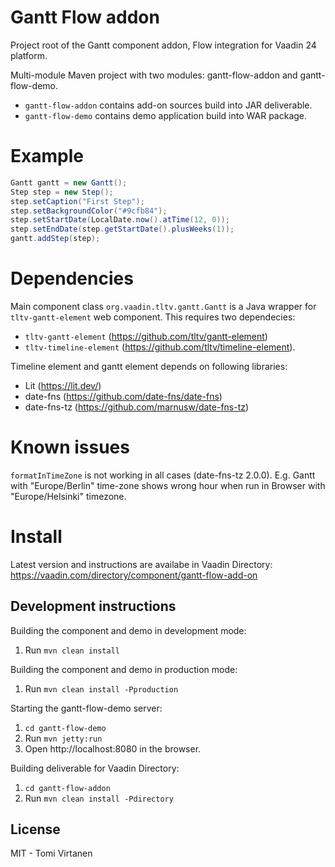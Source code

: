 # Gantt Flow addon

Project root of the Gantt component addon, Flow integration for Vaadin 24 platform.

Multi-module Maven project with two modules: gantt-flow-addon and gantt-flow-demo. 

- `gantt-flow-addon` contains add-on sources build into JAR deliverable.
- `gantt-flow-demo` contains demo application build into WAR package.

# Example

```java
Gantt gantt = new Gantt();
Step step = new Step();
step.setCaption("First Step");
step.setBackgroundColor("#9cfb84");
step.setStartDate(LocalDate.now().atTime(12, 0));
step.setEndDate(step.getStartDate().plusWeeks(1));
gantt.addStep(step);

```

# Dependencies

Main component class `org.vaadin.tltv.gantt.Gantt` is a Java wrapper for `tltv-gantt-element` web component. This requires two dependecies:
- `tltv-gantt-element` (https://github.com/tltv/gantt-element)
- `tltv-timeline-element` (https://github.com/tltv/timeline-element).

Timeline element and gantt element depends on following libraries:
- Lit (https://lit.dev/)
- date-fns (https://github.com/date-fns/date-fns) 
- date-fns-tz (https://github.com/marnusw/date-fns-tz)

# Known issues
`formatInTimeZone` is not working in all cases (date-fns-tz 2.0.0). 
E.g. Gantt with "Europe/Berlin" time-zone shows wrong hour when run in Browser with "Europe/Helsinki" timezone.

# Install

Latest version and instructions are availabe in Vaadin Directory: https://vaadin.com/directory/component/gantt-flow-add-on

## Development instructions

Building the component and demo in development mode:
1. Run `mvn clean install`

Building the component and demo in production mode:
1. Run `mvn clean install -Pproduction`

Starting the gantt-flow-demo server:
1. `cd gantt-flow-demo`
2. Run `mvn jetty:run`
3. Open http://localhost:8080 in the browser.

Building deliverable for Vaadin Directory:
1. `cd gantt-flow-addon`
2. Run `mvn clean install -Pdirectory`

## License
MIT - Tomi Virtanen

